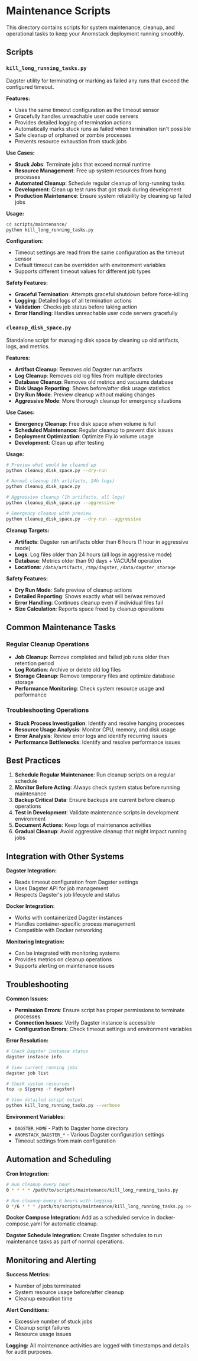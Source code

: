 # Maintenance Scripts

This directory contains scripts for system maintenance, cleanup, and operational tasks to keep your Anomstack deployment running smoothly.

## Scripts

### `kill_long_running_tasks.py`
Dagster utility for terminating or marking as failed any runs that exceed the configured timeout.

**Features:**
- Uses the same timeout configuration as the timeout sensor
- Gracefully handles unreachable user code servers
- Provides detailed logging of termination actions
- Automatically marks stuck runs as failed when termination isn't possible
- Safe cleanup of orphaned or zombie processes
- Prevents resource exhaustion from stuck jobs

**Use Cases:**
- **Stuck Jobs**: Terminate jobs that exceed normal runtime
- **Resource Management**: Free up system resources from hung processes
- **Automated Cleanup**: Schedule regular cleanup of long-running tasks
- **Development**: Clean up test runs that got stuck during development
- **Production Maintenance**: Ensure system reliability by cleaning up failed jobs

**Usage:**
```bash
cd scripts/maintenance/
python kill_long_running_tasks.py
```

**Configuration:**
- Timeout settings are read from the same configuration as the timeout sensor
- Default timeout can be overridden with environment variables
- Supports different timeout values for different job types

**Safety Features:**
- **Graceful Termination**: Attempts graceful shutdown before force-killing
- **Logging**: Detailed logs of all termination actions
- **Validation**: Checks job status before taking action
- **Error Handling**: Handles unreachable user code servers gracefully

### `cleanup_disk_space.py`
Standalone script for managing disk space by cleaning up old artifacts, logs, and metrics.

**Features:**
- **Artifact Cleanup**: Removes old Dagster run artifacts
- **Log Cleanup**: Removes old log files from multiple directories
- **Database Cleanup**: Removes old metrics and vacuums database
- **Disk Usage Reporting**: Shows before/after disk usage statistics
- **Dry Run Mode**: Preview cleanup without making changes
- **Aggressive Mode**: More thorough cleanup for emergency situations

**Use Cases:**
- **Emergency Cleanup**: Free disk space when volume is full
- **Scheduled Maintenance**: Regular cleanup to prevent disk issues
- **Deployment Optimization**: Optimize Fly.io volume usage
- **Development**: Clean up after testing

**Usage:**
```bash
# Preview what would be cleaned up
python cleanup_disk_space.py --dry-run

# Normal cleanup (6h artifacts, 24h logs)
python cleanup_disk_space.py

# Aggressive cleanup (1h artifacts, all logs)
python cleanup_disk_space.py --aggressive

# Emergency cleanup with preview
python cleanup_disk_space.py --dry-run --aggressive
```

**Cleanup Targets:**
- **Artifacts**: Dagster run artifacts older than 6 hours (1 hour in aggressive mode)
- **Logs**: Log files older than 24 hours (all logs in aggressive mode)
- **Database**: Metrics older than 90 days + VACUUM operation
- **Locations**: `/data/artifacts`, `/tmp/dagster`, `/data/dagster_storage`

**Safety Features:**
- **Dry Run Mode**: Safe preview of cleanup actions
- **Detailed Reporting**: Shows exactly what will be/was removed
- **Error Handling**: Continues cleanup even if individual files fail
- **Size Calculation**: Reports space freed by cleanup operations

## Common Maintenance Tasks

### Regular Cleanup Operations
- **Job Cleanup**: Remove completed and failed job runs older than retention period
- **Log Rotation**: Archive or delete old log files
- **Storage Cleanup**: Remove temporary files and optimize database storage
- **Performance Monitoring**: Check system resource usage and performance

### Troubleshooting Operations
- **Stuck Process Investigation**: Identify and resolve hanging processes
- **Resource Usage Analysis**: Monitor CPU, memory, and disk usage
- **Error Analysis**: Review error logs and identify recurring issues
- **Performance Bottlenecks**: Identify and resolve performance issues

## Best Practices

1. **Schedule Regular Maintenance**: Run cleanup scripts on a regular schedule
2. **Monitor Before Acting**: Always check system status before running maintenance
3. **Backup Critical Data**: Ensure backups are current before cleanup operations
4. **Test in Development**: Validate maintenance scripts in development environment
5. **Document Actions**: Keep logs of maintenance activities
6. **Gradual Cleanup**: Avoid aggressive cleanup that might impact running jobs

## Integration with Other Systems

**Dagster Integration:**
- Reads timeout configuration from Dagster settings
- Uses Dagster API for job management
- Respects Dagster's job lifecycle and status

**Docker Integration:**
- Works with containerized Dagster instances
- Handles container-specific process management
- Compatible with Docker networking

**Monitoring Integration:**
- Can be integrated with monitoring systems
- Provides metrics on cleanup operations
- Supports alerting on maintenance issues

## Troubleshooting

**Common Issues:**
- **Permission Errors**: Ensure script has proper permissions to terminate processes
- **Connection Issues**: Verify Dagster instance is accessible
- **Configuration Errors**: Check timeout settings and environment variables

**Error Resolution:**
```bash
# Check Dagster instance status
dagster instance info

# View current running jobs
dagster job list

# Check system resources
top -p $(pgrep -f dagster)

# View detailed script output
python kill_long_running_tasks.py --verbose
```

**Environment Variables:**
- `DAGSTER_HOME` - Path to Dagster home directory
- `ANOMSTACK_DAGSTER_*` - Various Dagster configuration settings
- Timeout settings from main configuration

## Automation and Scheduling

**Cron Integration:**
```bash
# Run cleanup every hour
0 * * * * /path/to/scripts/maintenance/kill_long_running_tasks.py

# Run cleanup every 6 hours with logging
0 */6 * * * /path/to/scripts/maintenance/kill_long_running_tasks.py >> /var/log/anomstack-cleanup.log 2>&1
```

**Docker Compose Integration:**
Add as a scheduled service in docker-compose.yaml for automatic cleanup.

**Dagster Schedule Integration:**
Create Dagster schedules to run maintenance tasks as part of normal operations.

## Monitoring and Alerting

**Success Metrics:**
- Number of jobs terminated
- System resource usage before/after cleanup
- Cleanup execution time

**Alert Conditions:**
- Excessive number of stuck jobs
- Cleanup script failures
- Resource usage issues

**Logging:**
All maintenance activities are logged with timestamps and details for audit purposes.
